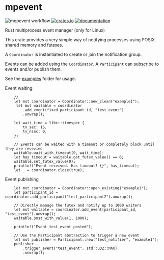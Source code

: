 # mpevent
![mepevent workflow](https://github.com/yangosoft/mpevent/actions/workflows/rust.yml/badge.svg)
[![crates.io](https://img.shields.io/crates/v/mpevent.svg)](https://crates.io/crates/mpevent)
[![documentation](https://img.shields.io/badge/docs-live-brightgreen)](https://docs.rs/mpevent)


Rust multiprocess event manager (only for Linux)

This crate provides a very simple way of notifying processes using POSIX shared memory and futexes.

A `Coordinator` is instantiated to create or join the notification group.

Events can be added using the `Coordinator`.
A `Participant` can subscribe to events and/or publish them.

See the [examples](examples) folder for usage.

Event waiting

```
    // 
    let mut coordinator = Coordinator::new_clean("example1");
     let mut waitable = coordinator
        .add_event(fixed_participant_id, "test_event")
        .unwrap();

    let wait_time = libc::timespec {
        tv_sec: 15,
        tv_nsec: 0,
    };

    // Events can be waited with a timeout or completely block until they are recevied
    waitable.wait_with_timeout(0, wait_time);
    let has_timeout = waitable.get_futex_value() == 0;
    waitable.set_futex_value(0);
    println!("Event received. Has timeout? {}", has_timeout);
    let _ = coordinator.close(true);
```

Event publishing

```
    let mut coordinator = Coordinator::open_existing("example1");
    let participant_id = coordinator.add_participant("test_participant2").unwrap();

    // Directly manage the futex and notify up to 1000 waiters 
    let mut waitable = coordinator.add_event(participant_id, "test_event").unwrap();
    waitable.post_with_value(1, 1000);

    println!("Event test_event posted");

    // Use the Participant abstraction to trigger a new event
    let mut publisher = Participant::new("test_notifier", "example1");
    publisher
        .trigger_event("test_event", std::u32::MAX)
        .unwrap();
```






